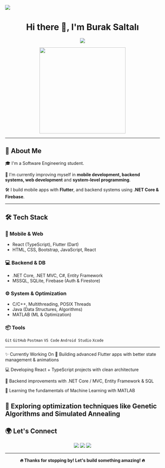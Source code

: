 ![](https://komarev.com/ghpvc/?username=Notorious0&style=flat&color=blue)

<h1 align="center">Hi there 👋, I'm Burak Saltalı</h1>

<p align="center">
  <img src="https://readme-typing-svg.herokuapp.com?font=Fira+Code&size=24&pause=1000&color=00F58A&center=true&vCenter=true&width=1000&lines=Software+Engineering+Student+;Flutter+%2B+.NET+Full-Stack+Dev;Mobile+%2F+Web+%2F+Backend+Projects;Terminal+Games+Lover;Tech+%26+Open+Source+Enthusiast" />
</p>

<p align="center">
  <img src="https://media.tenor.com/GfSX-u7VGM4AAAAC/coding.gif" width="280"/>
</p>

---

## 🚀 About Me

🎓 I'm a Software Engineering student. 

🧠 I'm currently improving myself in **mobile development, backend systems, web development** and **system-level programming**.  

🛠️ I build mobile apps with **Flutter**, and backend systems using **.NET Core & Firebase**.  

---

## 🛠️ Tech Stack

### 📱 Mobile & Web
- React (TypeScript), Flutter (Dart)
- HTML, CSS, Bootstrap, JavaScript, React

### 💻 Backend & DB
- .NET Core, .NET MVC, C#, Entity Framework
- MSSQL, SQLite, Firebase (Auth & Firestore)

### ⚙️ System & Optimization
- C/C++, Multithreading, POSIX Threads
- Java (Data Structures, Algorithms)
- MATLAB (ML & Optimization)

### 📦 Tools
`Git` `GitHub` `Postman` `VS Code` `Android Studio` `Xcode` 

---

✨ Currently Working On
📱 Building advanced Flutter apps with better state management & animations

💻 Developing React + TypeScript projects with clean architecture

🔧 Backend improvements with .NET Core / MVC, Entity Framework & SQL

🤖 Learning the fundamentals of Machine Learning with MATLAB

🔬 Exploring optimization techniques like Genetic Algorithms and Simulated Annealing
---

## 🌍 Let's Connect

<p align="center">
  <a href="https://www.linkedin.com/in/bsaltalii/"><img src="https://img.icons8.com/doodle/40/linkedin--v2.png"/></a>
  <a href="mailto:bsaltali26@gmail.com"><img src="https://img.icons8.com/doodle/38/gmail-new.png"/></a>
  <a href="https://github.com/bsaltalii"><img src="https://img.icons8.com/ios-glyphs/40/github.png"/></a>
</p>

---

<p align="center"><b>🔥 Thanks for stopping by! Let's build something amazing! 🔥</b></p>
